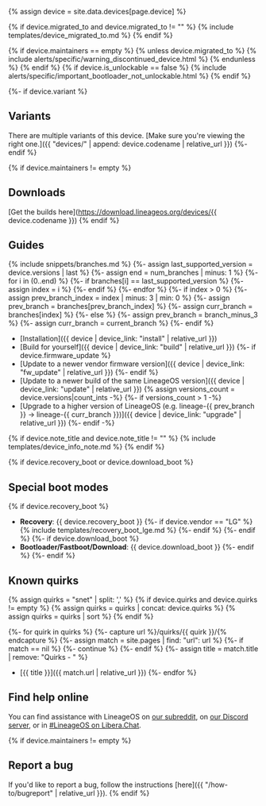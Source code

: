 {% assign device = site.data.devices[page.device] %}

{% if device.migrated_to and device.migrated_to != "" %}
{% include templates/device_migrated_to.md %}
{% endif %}

{% if device.maintainers == empty %}
{% unless device.migrated_to %}
{% include alerts/specific/warning_discontinued_device.html %}
{% endunless %}
{% endif %}
{% if device.is_unlockable == false %}
{% include alerts/specific/important_bootloader_not_unlockable.html %}
{% endif %}

{%- if device.variant %}
## Variants

There are multiple variants of this device. [Make sure you're viewing the right one.]({{ "devices/" | append: device.codename | relative_url }})
{%- endif %}

{% if device.maintainers != empty %}
## Downloads
[Get the builds here](https://download.lineageos.org/devices/{{ device.codename }})
{% endif %}

## Guides

{% include snippets/branches.md %}
{%- assign last_supported_version = device.versions | last %}
{%- assign end = num_branches | minus: 1 %}
{%- for i in (0..end) %}
{%- if branches[i] == last_supported_version %}
{%- assign index = i %}
{%- endif %}
{%- endfor %}
{%- if index > 0 %}
    {%- assign prev_branch_index = index | minus: 3 | min: 0 %}
    {%- assign prev_branch = branches[prev_branch_index] %}
    {%- assign curr_branch = branches[index] %}
{%- else %}
    {%- assign prev_branch = branch_minus_3 %}
    {%- assign curr_branch = current_branch %}
{%- endif %}

- [Installation]({{ device | device_link: "install" | relative_url }})
- [Build for yourself]({{ device | device_link: "build" | relative_url }})
{%- if device.firmware_update %}
- [Update to a newer vendor firmware version]({{ device | device_link: "fw_update" | relative_url }})
{%- endif %}
- [Update to a newer build of the same LineageOS version]({{ device | device_link: "update" | relative_url }})
{% assign versions_count = device.versions|count_ints -%}
{%- if versions_count > 1 -%}
- [Upgrade to a higher version of LineageOS (e.g. lineage-{{ prev_branch }} -> lineage-{{ curr_branch }})]({{ device | device_link: "upgrade" | relative_url }})
{%- endif -%}

{% if device.note_title and device.note_title != "" %}
{% include templates/device_info_note.md %}
{% endif %}

{% if device.recovery_boot or device.download_boot %}
## Special boot modes

{% if device.recovery_boot %}
* **Recovery**: {{ device.recovery_boot }}
{%- if device.vendor == "LG" %}
    {% include templates/recovery_boot_lge.md %}
{%- endif %}
{%- endif %}
{%- if device.download_boot %}
* **Bootloader/Fastboot/Download**: {{ device.download_boot }}
{%- endif %}
{%- endif %}

## Known quirks

{% assign quirks = "snet" | split: ',' %}
{% if device.quirks and device.quirks != empty %}
    {% assign quirks = quirks | concat: device.quirks %}
    {% assign quirks = quirks | sort %}
{% endif %}

{%- for quirk in quirks %}
{%- capture url %}/quirks/{{ quirk }}/{% endcapture %}
{%- assign match = site.pages | find: "url": url %}
{%- if match == nil %}
{%- continue %}
{%- endif %}
{%- assign title = match.title | remove: "Quirks - " %}
- [{{ title }}]({{ match.url | relative_url }})
{%- endfor %}

## Find help online

You can find assistance with LineageOS on [our subreddit](https://reddit.com/r/LineageOS), on [our Discord server](https://discord.gg/gD6DMtf), or in [#LineageOS on Libera.Chat](https://web.libera.chat/gamja/?channel=#lineageos).

{% if device.maintainers != empty %}
## Report a bug

If you'd like to report a bug, follow the instructions [here]({{ "/how-to/bugreport" | relative_url }}).
{% endif %}
